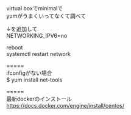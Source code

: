 

virtual boxでminimalで  
yumがうまくいってなくて調べて  

↓を追加して  
NETWORKING_IPV6=no  

reboot  
systemctl restart network  

=====  
ifconfigがない場合  
$ yum install net-tools  


=====  
最新dockerのインストール  
https://docs.docker.com/engine/install/centos/  
